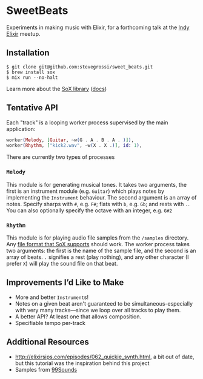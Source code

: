 # SweetBeats

Experiments in making music with Elixir, for a forthcoming talk at the [Indy Elixir](https://www.meetup.com/indyelixir/events/235620850/) meetup.

## Installation

```
$ git clone git@github.com:stevegrossi/sweet_beats.git
$ brew install sox
$ mix run --no-halt
```

Learn more about the [SoX library](http://sox.sourceforge.net/) ([docs](http://sox.sourceforge.net/sox.html))

## Tentative API

Each "track" is a looping worker process supervised by the main application:

```elixir
worker(Melody, [Guitar, ~w(G . A . B . A . )]),
worker(Rhythm, ["kick2.wav", ~w(X . X .)], id: 1),
```

There are currently two types of processes

### `Melody`

This module is for generating musical tones. It takes two arguments, the first is an instrument module (e.g. `Guitar`) which plays notes by implementing the `Instrument` behaviour. The second argument is an array of notes. Specify sharps with `#`, e.g. `F#`; flats with `b`, e.g. `Gb`; and rests with `.`. You can also optionally specify the octave with an integer, e.g. `G#2`

### `Rhythm`

This module is for playing audio file samples from the `/samples` directory. Any [file format that SoX supports](http://sox.sourceforge.net/AudioFormats-11.html) should work. The worker process takes two arguments: the first is the name of the sample file, and the second is an array of beats. `.` signifies a rest (play nothing), and any other character (I prefer `X`) will play the sound file on that beat.

## Improvements I’d Like to Make

- More and better `Instrument`s!
- Notes on a given beat aren't guaranteed to be simultaneous-especially with very many tracks—since we loop over all tracks to play them.
- A better API? At least one that allows composition.
- Specifiable tempo per-track

## Additional Resources

- http://elixirsips.com/episodes/062_quickie_synth.html, a bit out of date, but this tutorial was the inspiration behind this project
- Samples from [99Sounds](http://99sounds.org/drum-samples/)
